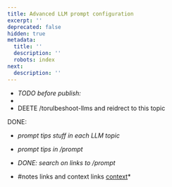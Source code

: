 ```yaml
---
title: Advanced LLM prompt configuration
excerpt: ''
deprecated: false
hidden: true
metadata:
  title: ''
  description: ''
  robots: index
next:
  description: ''
---
```

- *TODO before publish:*
- 
- DEETE /torulbeshoot-llms and reidrect to this topic

DONE:

- *prompt tips stuff in each LLM topic*
- *prompt tips in /prompt*

- *DONE: search on links to /prompt*
- #notes links and context links [context](doc:query-group#notes)*